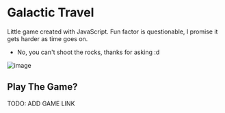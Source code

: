# Galactic Travel
Little game created with JavaScript. Fun factor is questionable, I promise it gets harder as time goes on.

- No, you can't shoot the rocks, thanks for asking :d

![image](https://user-images.githubusercontent.com/51798197/129028306-19b212b9-e26b-427d-895e-2239bd1c7067.png)

## Play The Game?
TODO: ADD GAME LINK
